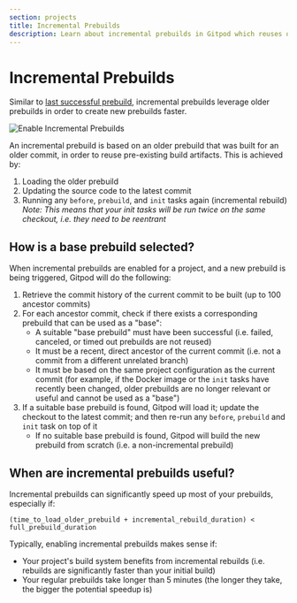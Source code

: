 ```yaml
---
section: projects
title: Incremental Prebuilds
description: Learn about incremental prebuilds in Gitpod which reuses older prebuilds to create new ones faster.
---
```


<script context="module">
  export const prerender = true;
</script>

# Incremental Prebuilds

Similar to [last successful prebuild](/docs/configure/projects/last-successful-prebuild), incremental prebuilds leverage older prebuilds in order to create new prebuilds faster.

![Enable Incremental Prebuilds](../../../static/images/docs/projects/enable-incremental-prebuilds.webp)

An incremental prebuild is based on an older prebuild that was built for an older commit, in order to reuse pre-existing build artifacts. This is achieved by:

1. Loading the older prebuild
2. Updating the source code to the latest commit
3. Running any `before`, `prebuild`, and `init` tasks again (incremental rebuild)<br>_Note: This means that your init tasks will be run twice on the same checkout, i.e. they need to be reentrant_

## How is a base prebuild selected?

When incremental prebuilds are enabled for a project, and a new prebuild is being triggered, Gitpod will do the following:

1. Retrieve the commit history of the current commit to be built (up to 100 ancestor commits)
2. For each ancestor commit, check if there exists a corresponding prebuild that can be used as a "base":
   - A suitable "base prebuild" must have been successful (i.e. failed, canceled, or timed out prebuilds are not reused)
   - It must be a recent, direct ancestor of the current commit (i.e. not a commit from a different unrelated branch)
   - It must be based on the same project configuration as the current commit (for example, if the Docker image or the `init` tasks have recently been changed, older prebuilds are no longer relevant or useful and cannot be used as a "base")
3. If a suitable base prebuild is found, Gitpod will load it; update the checkout to the latest commit; and then re-run any `before`, `prebuild` and `init` task on top of it
   - If no suitable base prebuild is found, Gitpod will build the new prebuild from scratch (i.e. a non-incremental prebuild)

## When are incremental prebuilds useful?

Incremental prebuilds can significantly speed up most of your prebuilds, especially if:

```
(time_to_load_older_prebuild + incremental_rebuild_duration) < full_prebuild_duration
```

Typically, enabling incremental prebuilds makes sense if:

- Your project's build system benefits from incremental rebuilds (i.e. rebuilds are significantly faster than your initial build)
- Your regular prebuilds take longer than 5 minutes (the longer they take, the bigger the potential speedup is)
